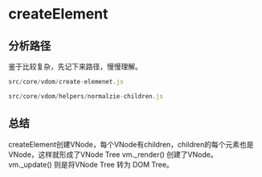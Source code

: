 # createElement

## 分析路径

鉴于比较复杂，先记下来路径，慢慢理解。
```js
src/core/vdom/create-elemenet.js

src/core/vdom/helpers/normalzie-children.js
```


## 总结
createElement创建VNode，每个VNode有children，children的每个元素也是VNode，这样就形成了VNode Tree
vm._render() 创建了VNode。
vm._update() 则是将VNode Tree 转为 DOM Tree。